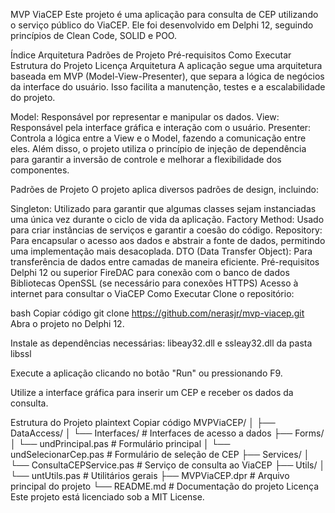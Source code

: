 MVP ViaCEP
Este projeto é uma aplicação para consulta de CEP utilizando o serviço público do ViaCEP. Ele foi desenvolvido em Delphi 12, seguindo princípios de Clean Code, SOLID e POO.

Índice
Arquitetura
Padrões de Projeto
Pré-requisitos
Como Executar
Estrutura do Projeto
Licença
Arquitetura
A aplicação segue uma arquitetura baseada em MVP (Model-View-Presenter), que separa a lógica de negócios da interface do usuário. Isso facilita a manutenção, testes e a escalabilidade do projeto.

Model: Responsável por representar e manipular os dados.
View: Responsável pela interface gráfica e interação com o usuário.
Presenter: Controla a lógica entre a View e o Model, fazendo a comunicação entre eles.
Além disso, o projeto utiliza o princípio de injeção de dependência para garantir a inversão de controle e melhorar a flexibilidade dos componentes.

Padrões de Projeto
O projeto aplica diversos padrões de design, incluindo:

Singleton: Utilizado para garantir que algumas classes sejam instanciadas uma única vez durante o ciclo de vida da aplicação.
Factory Method: Usado para criar instâncias de serviços e garantir a coesão do código.
Repository: Para encapsular o acesso aos dados e abstrair a fonte de dados, permitindo uma implementação mais desacoplada.
DTO (Data Transfer Object): Para transferência de dados entre camadas de maneira eficiente.
Pré-requisitos
Delphi 12 ou superior
FireDAC para conexão com o banco de dados
Bibliotecas OpenSSL (se necessário para conexões HTTPS)
Acesso à internet para consultar o ViaCEP
Como Executar
Clone o repositório:

bash
Copiar código
git clone https://github.com/nerasjr/mvp-viacep.git
Abra o projeto no Delphi 12.

Instale as dependências necessárias:
libeay32.dll e ssleay32.dll da pasta libssl

Execute a aplicação clicando no botão "Run" ou pressionando F9.

Utilize a interface gráfica para inserir um CEP e receber os dados da consulta.

Estrutura do Projeto
plaintext
Copiar código
MVPViaCEP/
│
├── DataAccess/
│   └── Interfaces/            # Interfaces de acesso a dados
├── Forms/
│   └── undPrincipal.pas       # Formulário principal
│   └── undSelecionarCep.pas   # Formulário de seleção de CEP
├── Services/
│   └── ConsultaCEPService.pas # Serviço de consulta ao ViaCEP
├── Utils/
│   └── untUtils.pas           # Utilitários gerais
├── MVPViaCEP.dpr              # Arquivo principal do projeto
└── README.md                  # Documentação do projeto
Licença
Este projeto está licenciado sob a MIT License.